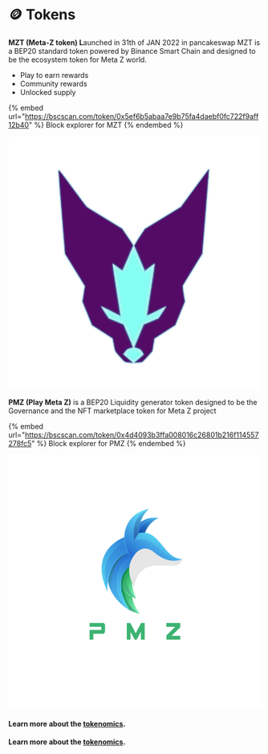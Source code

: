 # 🪙 Tokens

**MZT (Meta-Z token) L**aunched in 31th of JAN 2022 in pancakeswap MZT is a BEP20 standard token powered by Binance Smart Chain and designed to be the ecosystem token for Meta Z world.

* Play to earn rewards
* Community rewards
* Unlocked supply

{% embed url="https://bscscan.com/token/0x5ef6b5abaa7e9b75fa4daebf0fc722f9aff12b40" %}
Block explorer for MZT
{% endembed %}

![](../.gitbook/assets/MztLogo.png)

**PMZ (Play Meta Z)** is a BEP20 Liquidity generator token designed to be the Governance and the NFT marketplace token for Meta Z project&#x20;

{% embed url="https://bscscan.com/token/0x4d4093b3ffa008016c26801b216f114557278fc5" %}
Block explorer for PMZ
{% endembed %}



![](<../.gitbook/assets/PMZ logo.png>)

#### Learn more about the [tokenomics](../economy/mzt-tokenomics.md).

#### Learn more about the [tokenomics](../economy/pmz-tokenomics.md).
